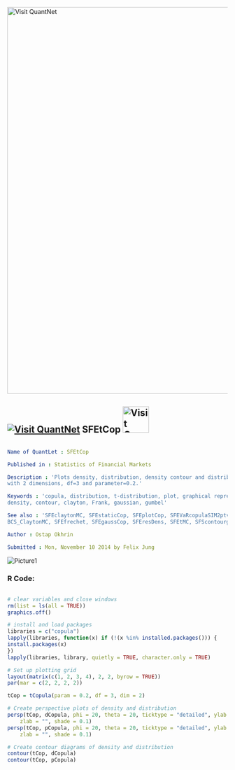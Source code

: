 
[<img src="https://github.com/QuantLet/Styleguide-and-FAQ/blob/master/pictures/banner.png" width="884" alt="Visit QuantNet">](http://quantlet.de/)

## [<img src="https://github.com/QuantLet/Styleguide-and-FAQ/blob/master/pictures/qloqo.png" alt="Visit QuantNet">](http://quantlet.de/) **SFEtCop** [<img src="https://github.com/QuantLet/Styleguide-and-FAQ/blob/master/pictures/QN2.png" width="60" alt="Visit QuantNet 2.0">](http://quantlet.de/)

```yaml

Name of QuantLet : SFEtCop

Published in : Statistics of Financial Markets

Description : 'Plots density, distribution, density contour and distribution contour of a t-copula
with 2 dimensions, df=3 and parameter=0.2.'

Keywords : 'copula, distribution, t-distribution, plot, graphical representation, pdf, cdf,
density, contour, clayton, Frank, gaussian, gumbel'

See also : 'SFEclaytonMC, SFEstaticCop, SFEplotCop, SFEVaRcopulaSIM2ptv, SFEArchCopDensity,
BCS_ClaytonMC, SFEfrechet, SFEgaussCop, SFEresDens, SFEtMC, SFScontourgumbel, SFEgaussCop'

Author : Ostap Okhrin

Submitted : Mon, November 10 2014 by Felix Jung

```

![Picture1](SFEtCop-1.png)


### R Code:
```r

# clear variables and close windows
rm(list = ls(all = TRUE))
graphics.off()

# install and load packages
libraries = c("copula")
lapply(libraries, function(x) if (!(x %in% installed.packages())) {
install.packages(x)
})
lapply(libraries, library, quietly = TRUE, character.only = TRUE)

# Set up plotting grid
layout(matrix(c(1, 2, 3, 4), 2, 2, byrow = TRUE))
par(mar = c(2, 2, 2, 2))

tCop = tCopula(param = 0.2, df = 3, dim = 2)

# Create perspective plots of density and distribution
persp(tCop, dCopula, phi = 20, theta = 20, ticktype = "detailed", ylab = "", xlab = "", 
    zlab = "", shade = 0.1)
persp(tCop, pCopula, phi = 20, theta = 20, ticktype = "detailed", ylab = "", xlab = "", 
    zlab = "", shade = 0.1)

# Create contour diagrams of density and distribution
contour(tCop, dCopula)
contour(tCop, pCopula)
```
